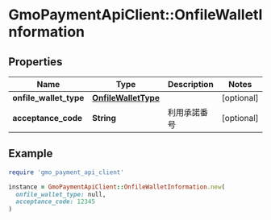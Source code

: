 # GmoPaymentApiClient::OnfileWalletInformation

## Properties

| Name | Type | Description | Notes |
| ---- | ---- | ----------- | ----- |
| **onfile_wallet_type** | [**OnfileWalletType**](OnfileWalletType.md) |  | [optional] |
| **acceptance_code** | **String** | 利用承諾番号 | [optional] |

## Example

```ruby
require 'gmo_payment_api_client'

instance = GmoPaymentApiClient::OnfileWalletInformation.new(
  onfile_wallet_type: null,
  acceptance_code: 12345
)
```


